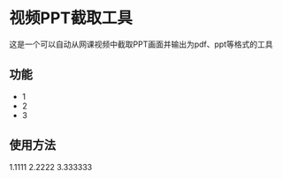 # 视频PPT截取工具
这是一个可以自动从网课视频中截取PPT画面并输出为pdf、ppt等格式的工具

## 功能
+ 1
+ 2
+ 3

## 使用方法
1.1111
2.2222
3.333333


